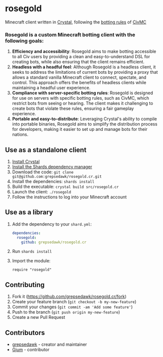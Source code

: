 # rosegold

Minecraft client written in [Crystal](http://crystal-lang.org/), following the [botting rules](https://civwiki.org/wiki/Botting#Botting_Rules) of [CivMC](https://civwiki.org/wiki/CivMC)

### Rosegold is a custom Minecraft botting client with the following goals:

1. **Efficiency and accessibility**: Rosegold aims to make botting accessible to all Civ users by providing a clean and easy-to-understand DSL for creating bots, while also ensuring that the client remains efficient.
2. **Headless with a headful feel**: Although Rosegold is a headless client, it seeks to address the limitations of current bots by providing a proxy that allows a standard vanilla Minecraft client to connect, spectate, and control. This approach offers the benefits of headless clients while maintaining a headful user experience.
3. **Compliance with server-specific botting rules**: Rosegold is designed for use on servers with specific botting rules, such as CivMC, which restrict bots from seeing or hearing. The client makes it challenging to create bots that violate these rules, ensuring a fair gameplay experience.
4. **Portable and easy-to-distribute**: Leveraging Crystal's ability to compile into portable binaries, Rosegold aims to simplify the distribution process for developers, making it easier to set up and manage bots for their nations.


## Use as a standalone client

1. [Install Crystal](https://crystal-lang.org/install/)
1. [Install the Shards dependency manager](https://github.com/crystal-lang/shards#install)
1. Download the code: `git clone git@github.com:grepsedawk/rosegold.cr.git`
1. Install the dependencies: `shards install`
1. Build the executable: `crystal build src/rosegold.cr`
1. Launch the client: `./rosegold`
1. Follow the instructions to log into your Minecraft account

## Use as a library

1. Add the dependency to your `shard.yml`:

   ```yaml
   dependencies:
     rosegold:
       github: grepsedawk/rosegold.cr
   ```

2. Run `shards install`
3. Import the module:

   ```crystal
   require "rosegold"
   ```

## Contributing

1. Fork it (<https://github.com/grepsedawk/rosegold.cr/fork>)
2. Create your feature branch (`git checkout -b my-new-feature`)
3. Commit your changes (`git commit -am 'Add some feature'`)
4. Push to the branch (`git push origin my-new-feature`)
5. Create a new Pull Request

## Contributors

- [grepsedawk](https://github.com/grepsedawk) - creator and maintainer
- [Gjum](https://github.com/Gjum) - contributor
